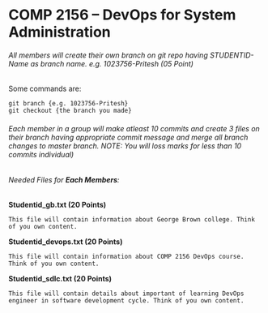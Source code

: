 # COMP 2156 – DevOps for System Administration

###### All members will create their own branch on git repo having STUDENTID-Name as branch name. e.g. 1023756-Pritesh (05 Point)

Some commands are:

```
git branch {e.g. 1023756-Pritesh}
git checkout {the branch you made}
```

###### Each member in a group will make atleast 10 commits and create 3 files on their branch having appropriate commit message and merge all branch changes to master branch. NOTE: You will loss marks for less than 10 commits individual)

###### Needed Files for **Each Members**:

**Studentid_gb.txt (20 Points)**

```
This file will contain information about George Brown college. Think of you own content.
```

**Studentid_devops.txt (20 Points)**

```
This file will contain information about COMP 2156 DevOps course. Think of you own content.
```

**Studentid_sdlc.txt (20 Points)**

```
This file will contain details about important of learning DevOps engineer in software development cycle. Think of you own content.
```
